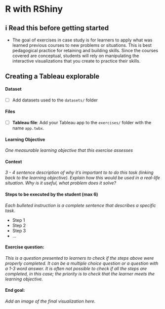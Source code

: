 # R with RShiny

## :information_source: Read this before getting started
- The goal of exercises in case study is for learners to apply what was learned previous courses to new problems or situations. This is best pedagogical practice for retaining and building skills. Since the courses covered are conceptual, students will rely on manipulating the interactive visualizations that you create to practice their skills.



## Creating a Tableau explorable

#### Dataset

- [ ] Add datasets used to the `datasets/` folder

#### Files

- [ ] **Tableau file**: Add your Tableau app to the `exercises/`  folder with the name `app.twbx`. 

#### Learning Objective

*One measurable learning objective that this exercise assesses*

#### Context

*3 - 4 sentence description of why it’s important to to do this task (linking back to the learning objective). Explain how this would be used in a real-life situation. Why is it useful, what problem does it solve?*

#### Steps to be executed by the student (max 6)

*Each bulleted instruction is a complete sentence that describes a specific task.*

- Step 1
- Step 2
- Step 3
- ...

#### Exercise question:
*This is a question presented to learners to check if the steps above were properly completed. It can be a multiple choice question or a question with a 1-3 word answer. It is often not possible to check if all the steps are completed, in this case; the priority is to check that the learner meets the learning objective.*

#### End goal:

*Add an image of the final visualization here.*

